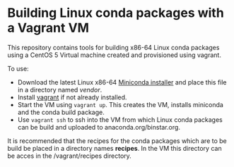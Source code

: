 Building Linux conda packages with a Vagrant VM
===============================================

This repository contains tools for building x86-64 Linux conda packages
using a CentOS 5 Virtual machine created and provisioned using vagrant.  

To use:

   * Download the latest Linux x86-64 
     [Miniconda installer](http://conda.pydata.org/miniconda.html) and place
     this file in a directory named *vendor*.
   * Install [vagrant](https://www.vagrantup.com/) if not already installed.
   * Start the VM using `vagrant up`.  This creates the VM, installs
     miniconda and the conda build package.  
   * Use `vagrant ssh` to ssh into the VM from which Linux conda packages 
     can be build and uploaded to anaconda.org/binstar.org.  

It is recommended that the recipes for the conda packages which are to be 
build be placed in a directory names **recipes**. In the VM this directory 
can be acces in the /vagrant/recipes directory.
